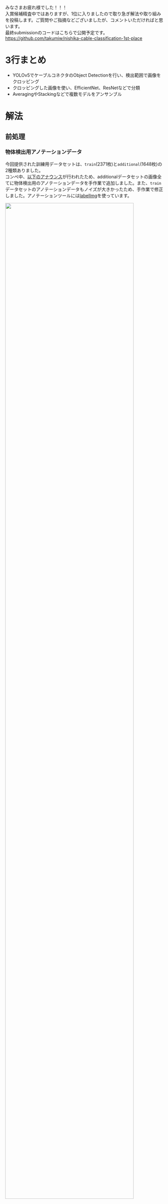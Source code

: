 みなさまお疲れ様でした！！！    
入賞候補精査中ではありますが、1位に入りましたので取り急ぎ解法や取り組みを投稿します。ご質問やご指摘などございましたが、コメントいただければと思います。  
最終submissionのコードはこちらで公開予定です。  
https://github.com/takumiw/nishika-cable-classification-1st-place

# 3行まとめ
- YOLOv5でケーブルコネクタのObject Detectionを行い、検出範囲で画像をクロッピング
- クロッピングした画像を使い、EfficientNet、ResNetなどで分類
- AveragingやStackingなどで複数モデルをアンサンブル

# 解法
## 前処理
### 物体検出用アノテーションデータ
今回提供された訓練用データセットは、`train`(2371枚)と`additional`(1648枚)の2種類ありました。  
コンペ中、[以下のアナウンス](https://www.nishika.com/competitions/19/topics/143)が行われたため、additionalデータセットの画像全てに物体検出用のアノテーションデータを手作業で追加しました。また、`train`データセットのアノテーションデータもノイズが大きかったため、手作業で修正しました。アノテーションツールには[labelImg](https://github.com/tzutalin/labelImg)を使っています。

<img src="https://raw.githubusercontent.com/takumiw/nishika-cable-classification-1st-place/main/img/img0_1.png" width=90%>

### 画像分類用アノテーションデータ
今回提供された訓練用データセットには、画像に実際に写っているケーブルコネクタとは異なるラベルが付与されていることが多々あったため、手作業で修正しました (私が確認できたもので、29枚ありました)。また、`bf31e612.jpg`, `65bba5fb.jpg`, `94cfdb2c.jpg`, `66945e57.jpg`の合計4枚の画像は学習に悪影響を及ぼす可能性を考え、除外しました (目見でもクラス判別ができなかったり、ケーブルコネクタ全体が写っていないなど)。  
なお、以上の方法で前処理を施したアノテーションデータは、[こちら](https://github.com/takumiw/nishika-cable-classification-1st-place/blob/main/input/train_all_clean.csv)で公開しています。(アノテーションデータはYOLOv5のフォーマットです。)

## Stage-1: YOLOv5でケーブルコネクタのObject Detection
### YOLOv5の学習
前処理を施したデータセットを使い、[YOLOv5](https://github.com/ultralytics/yolov5)で学習を行っています (5-foldでのStratifiedKFoldで交差検証)。なお、`Lightning_T`関してその形状ゆえにDetectionがうまくいかないことが多かったため、`Lightning_T`のコネクタ全体を物体の領域としてアノテーションした場合 (`Lightning_T_all`) と、`Lightning_T`の先端の端子部分のみを物体の領域としてアノテーションした場合 (`Lightning_T_edge`) の2パターンでモデルを作成しました。学習時の設定は以下のとおりです。

```bash
--img 640 \
--batch 16 \
--epochs 300 \
--label-smoothing 0.1 \
--weights yolov5x.pt
```

### YOLOv5の推論
推論時の設定は以下のとおりです。推論時のポイントは以下の3点です。
- `Lightning_T_all`と`Lightning_T_edge`の場合の各Foldの合計10個のモデルを利用
- 学習時の入力サイズ (640) よりも大きい (832) 画像を入力として利用した上で、Test Time Augmentationを実施 (詳細は[こちら](https://github.com/ultralytics/yolov5/issues/303))
- 後処理で使うために、confidence scoreの大きい順にTop-3を保存しておく (`--max-det 3`)

```bash
--weights \
path/to/Lightning_T_all/cv0/weights/best.pt \
path/to/Lightning_T_all/cv1/weights/best.pt \
path/to/Lightning_T_all/cv2/weights/best.pt \
path/to/Lightning_T_all/cv3/weights/best.pt \
path/to/Lightning_T_all/cv4/weights/best.pt \
path/to/Lightning_T_edge/cv0/weights/best.pt \
path/to/Lightning_T_edge/cv1/weights/best.pt \
path/to/Lightning_T_edge/cv2/weights/best.pt \
path/to/Lightning_T_edge/cv3/weights/best.pt \
path/to/Lightning_T_edge/cv4/weights/best.pt \
--img 832 \
--augment \
--conf-thres 0.05 \
--max-det 3 \
--save-txt \
--save-conf \
--save-crop \
--half
```

### 後処理
上記の方法で推論を行った後にconfidence scoreが最大の結果を利用することでかなり正確にケーブルコネクタ部分の検出が可能でしたが、より正確に検出を行うために以下の後処理をしました。  

- confidence scoreのTop-1からTop-3に、以下のように検出結果が画像の中央であるか (画像の端ではないか) を判定
  1. Top-1が画像中央であれば、Top-1の検出結果を利用
  2. Top-1が画像中央でなくTop-2が画像中央であれば、Top-2の検出結果を利用
  3. Top-1、Top-2が画像中央でなくTop-3が画像中央であれば、Top-3の検出結果を利用
  4. Top-1、Top2、Top-3の全てが画像中央でなければT、Top-1の検出結果を利用
- ※ 検出結果の中心座標を(x_center, y_center)としたとき、`0.175 < x_center, y_center < 0.825`であれば中央であるとして判定

## Stage-2: クロッピングした画像で分類
### 学習
ターゲットのクラスが均等になるように、5-foldでのStratifiedKFoldで交差検証しました。  
モデルはEfficientNet、ResNetなどを使っています。学習の設定は以下のとおりです。

#### Data Augmentation

```python
import albumentations as A
additional_items = (
    [
        A.HorizontalFlip(p=0.5),
        A.VerticalFlip(p=0.5),
        A.RandomRotate90(p=0.5),
        A.Blur(blur_limit=(3, 13), p=0.5),
        A.RandomBrightnessContrast(brightness_limit=0.15, contrast_limit=0.15, p=0.5),
        A.HueSaturationValue(sat_shift_limit=15, hue_shift_limit=10, p=0.5),
        A.Resize(self.size[0], self.size[1]),
    ]
)
transform = A.Compose(
    [
        *additional_items,
        A.Normalize(always_apply=True),
        ToTensorV2(always_apply=True),
    ]
)
```

#### Test Time Augmentation
入力サイズは学習時の1.3倍を利用

```python
import ttach as tta
transforms = tta.Compose(
    [
        tta.HorizontalFlip(),
        tta.VerticalFlip(),
        tta.Scale(scales=[1, 0.83, 0.67]),
    ]
)
```

### 結果

| model | input size | CV | Public | Private (コンペ終了後に確認) |
| -- | -- | -- | -- | -- |
| efficientnet_b4 | 380| 0.995019 | 0.981198 | 0.985915 |
| efficientnetv2_rw_m | 416 | 0.994271 | - | - |
| resnet18d | 224 | 0.991283 | - | - |
| resnet34d | 224 | 0.990037 | - | - |
| resnet50d | 224 | 0.994271 | 0.992279 | - | - |
| resnet101d | 256 | 0.993773 | 0.994022 | - | - |
| averaging-1 | - | 0.996513 | 0.983548 | 0.986656 |
| averaging-2 | - | 0.996513 | 0.984723 | 0.986656 |
| ensemble-lgbm | - | 0.994770 | 0.982373 | 0.985915 |

`averaging-1`: 以下の6つのモデルの予測確率をAveraging
- `efficientnet_b4`, `efficientnet_b4 + TTA`, `efficientnetv2_rw_m`, `resnet50d`, `resnet101d`, `resnet101d + TTA`

`ensemble-lgbm`: 以下の4つのモデルの予測確率をLightGBMでスタッキング
- `efficientnet_b4`, `efficientnetv2_rw_m`, `resnet50d`, `resnet101d`

`averaging-2`: 以下の7つのモデルの予測確率をAveraging
- `efficientnet_b4`, `efficientnet_b4 + TTA`, `efficientnetv2_rw_m`, `resnet50d`, `resnet101d + TTA`, `averaging-1`, `ensemble-lgbm`

### Pseudo-labeling
Stage-2の`averaging-2`の結果を使い、テストデータに疑似ラベルを付与しました。  
閾値は0.9として、予測確率が閾値を超えた1511サンプルに予測クラスを疑似ラベルとして付与しています。

## Stage-3: クロッピングした画像で分類 (疑似ラベルを追加)
### 学習
Stage-2と同じように学習しています。

#### Data Augmentation
Stage-2と同じ

#### Test Time Augmentation
Stage-2であまり効果がなかっったため、使わず。

### 結果

| model | input size | CV | Public | Private |
| -- | -- | -- | -- | -- |
| efficientnet_b4 | 380 | 0.997104 | 0.983548 | 0.985915 |
| efficientnet_b5 | 456 | 0.996019 | 0.985898 | 0.986656 |
| efficientnet_b6 | 528 | 0.995838 | 0.984723 | 0.984432 |
| efficientnet_b7 | 600 | 0.993305 | 0.983548 | 0.983691 |
| efficientnetv2_rw_m | 416 | 0.994752 | - | - |
| resnet50d | 224 | 0.995657 | - | - |
| resnet101d | 256 | 0.995657 | - | - |
| vit_base_patch16_224 | 224 | 0.995838 | - | - |
| gmlp_s16_224 | 224 | 0.992942 | - | - |
| nfnet_l0 | 224 | 0.996742 | - | - |
| averaging-1 | - | 0.996743 | **0.985898** | **0.986656** |
| averaging-2 | - | 0.997286 | - | - |
| averaging-3 | - | 0.997647 | **0.987074** | **0.986656** |
| ensemble-wgt-opt | - | 0.996562 | - | - |
| ensemble-lgbm | - | 0.997286 | - | - |
| ensemble-1D-CNN | - | 0.997647 | - | - |
| ensemble-2D-CNN | - | 0.997467 | - | - |

`averaging-1` (最終サブミッションの1つ目)
- `efficientnet_b5`を3パターンのseedでrandom seed averaging

`averaging-2`: 以下の6つのモデルの予測確率をAveraging
- `efficientnet_b4`, `averaging-1`, `efficientnet_b6`, `efficientnet_b7`, `resnet50d`, `resnet101d`

`ensemble-wgt-opt`: 以下の7つのモデルの予測確率をWeight OptimizationでWeighted Averaging
- `efficientnet_b4`, `efficientnet_b5` x 3 seed, `efficientnet_b6`, `resnet50d`, `resnet101d`

`ensemble-lgbm`: 以下の4つのモデルの予測確率をLightGBMでスタッキング
- `efficientnet_b4`, `efficientnet_b5` x 2 seed, `efficientnet_b6`, `efficientnetv2_rw_m`, `resnet50d`, `vit_base_patch16_224`, `nfnet_l0`, 

`ensemble-1D-CNN`: 以下の5つのモデルの予測確率を[1D-CNN](https://tawara.hatenablog.com/entry/2020/12/16/132415)でスタッキング
- `efficientnet_b4`,  `efficientnet_b5` x 2 seed, `efficientnet_b6`, `resnet50d`

`ensemble-2D-CNN`: 以下の5つのモデルの予測確率を[2D-CNN](https://tawara.hatenablog.com/entry/2020/12/16/132415)でスタッキング
- `efficientnet_b4`,  `efficientnet_b5` x 2 seed, `efficientnet_b6`, `resnet50d`

`averaging-3`: 以下のモデルの予測確率をAveraging (最終サブミッションの2つ目)
- `ensemble-1D-CNN` x 3 seed, `ensemble-2D-CNN` x 3 seed, `averaging-1`, `averaging-2`, `ensemble-wgt-opt`, `ensemble-lgbm` x 2 seed

# 余談
## コンペ序盤
コンペ序盤はなるべく手間をかけずに取り組もうと思っていました。`train`データセットのEDAから対象物体が画像中央にある傾向があることがわかったため、単純に全画像の中央60%部分をクロッピングして、そのまま`efficientnet_b4`を使い分類していました。  
スコアは、CV: 0.964917, Public: 0.968272 で、暫定ランキングでも上位に入っていました。 (コンペ終了後確認したところ、Private: 0.973313 で最終10位相当でした)

## コンペ中盤
全画像同一の大きさでクロッピングした場合の性能に限界を感じたため、YOLOv5を使って画像ごとにケーブルコネクタの箇所をクロッピングする方法に方針転換しました。  
初めは`train`データセットだけでYOLOv5を学習していましたがうまく検出できない画像が何枚かあり、`train`データセットのラベルの修正や、`additional`データセットのラベルの追加を行いました。また、エラー分析を通して学習データ中のラベルの間違いを多々発見したっため、ケーブルの種類のラベルの修正も行っていました。手作業でのラベル付けはなかなか大変で、コンペ中で一番時間を使ってしまいました...  
この段階で提出していたスコアは、CV: 0.995019, Public: 0.981198 で、暫定ランキングでも上位に入っていたと思います。(コンペ終了後確認したところ、Private: 0.985915 でこの時点で既に1位相当でした)

## コンペ終盤
Publicリーダーボードで順位が低下してきたため、様々な分類モデルを試してみたり、疑似ラベル付けをしたり、色々なアンサンブル手法を試していました。  
最終的には、CV: 0.997647、Public: 0.987074 まで向上し、暫定ランキングで2位まで上がりました。(Private: 0.986656 だったためPrivateスコアは efficientnet_b5 だけを使った場合と変わらず、アンサンブルは特に効果がなかったようです。)

## 実験環境
今回のコンペを通して、モデルの学習は以下の環境で行っていました。
- GPU: NVIDIA Tesla V100 x 1 (メモリ: 16 GB)  

efficientnet_b5でバッチサイズ: 8、efficientnet_b6でバッチサイズ: 6、efficientnet_b7でバッチサイズ: 3 という状態で学習させていましたが、(学習時間がかかるものの) 以外とうまく学習は進みました。  
efficientnet_b5では46 epoch学習を回して、2時間半くらいでした。(LinearWarmup (2 epochs) + CosineAnnealing (半周期 4epoch x 2 x 5.5サイクル) で合計46 epoch)